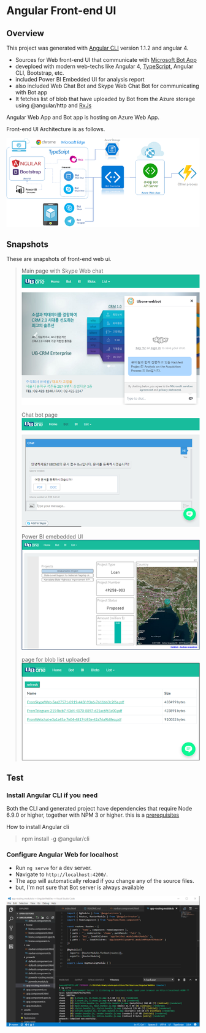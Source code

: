 # Angular Front-end UI 

## Overview

This project was generated with [Angular CLI](https://github.com/angular/angular-cli) version 1.1.2 and angular 4.

- Sources for Web front-end UI that communicate with [Microsoft Bot App](https://dev.botframework.com/)
- deveploed with modern web-techs like Angular 4, [TypeScript](https://www.typescriptlang.org/), Angular CLI, Bootstrap, etc.
- included Power BI Embedded UI for analysis report
- also included Web Chat Bot and Skype Web Chat Bot for communicating with Bot app
- It fetches list of blob that have uploaded by Bot from the Azure storage using @angular/http and  [RxJs](https://github.com/ReactiveX/rxjs) 

Angular Web App and Bot app is hosting on Azure Web App.

Front-end UI Architecture is as follows.

![Front-end UI Architecture](images/frontend-bot.png)

## Snapshots 

These are snapshots of front-end web ui.

> Main page with Skype Web chat
> ![Home](images/ui-home.png)   
> 
> Chat bot page   
> ![Home](images/ui-bot.png)
>
> Power BI emebedded UI   
> ![Home](images/ui-bi.png)
>
> page for blob list uploaded     
> ![Home](images/ui-blob.png)

## Test

### Install Angular CLI if you need

Both the CLI and generated project have dependencies that require Node 6.9.0 or higher, together with NPM 3 or higher. this is a [prerequisites](https://github.com/angular/angular-cli#prerequisites)

How to install Angular cli

> npm install -g @angular/cli

### Configure Angular Web for localhost
- Run `ng serve` for a dev server. 
- Navigate to `http://localhost:4200/`. 
- The app will automatically reload if you change any of the source files.
- but, I'm not sure that Bot server is always available 

![VS code](images/vscode.png)
